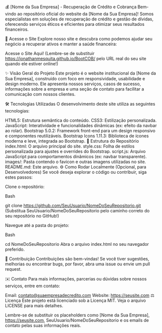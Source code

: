 💰 [Nome da Sua Empresa] - Recuperação de Crédito e Cobrança
Bem-vindo ao repositório oficial do website da [Nome da Sua Empresa]! Somos especialistas em soluções de recuperação de crédito e gestão de dívidas, oferecendo serviços éticos e eficientes para otimizar seus resultados financeiros.

🚀 Acesse o Site
Explore nosso site e descubra como podemos ajudar seu negócio a recuperar ativos e manter a saúde financeira:

Acesse o Site Aqui!
(Lembre-se de substituir https://jonathanmesquita.github.io/BootCOB/ pelo URL real do seu site quando ele estiver online!)

✨ Visão Geral do Projeto
Este projeto é o website institucional da [Nome da Sua Empresa], construído com foco em responsividade, usabilidade e design moderno. Ele apresenta nossos serviços, casos de sucesso, informações sobre a empresa e uma seção de contato para facilitar a comunicação com nossos clientes.

🛠️ Tecnologias Utilizadas
O desenvolvimento deste site utiliza as seguintes tecnologias:

HTML5: Estrutura semântica do conteúdo.
CSS3: Estilização personalizada.
JavaScript: Interatividade e funcionalidades dinâmicas (ex: efeito da navbar ao rolar).
Bootstrap 5.0.2: Framework front-end para um design responsivo e componentes reutilizáveis.
Bootstrap Icons 1.11.3: Biblioteca de ícones moderna e leve, integrada ao Bootstrap.
📄 Estrutura do Repositório
index.html: O arquivo principal do site.
style.css: Folha de estilos personalizada para ajustes e overrides do Bootstrap.
script.js: Arquivo JavaScript para comportamentos dinâmicos (ex: navbar transparente).
images/: Pasta contendo o favicon e outras imagens utilizadas no site.
README.md: Este arquivo.
⚙️ Como Rodar Localmente (Opcional, para Desenvolvedores)
Se você deseja explorar o código ou contribuir, siga estes passos:

Clone o repositório:

Bash

git clone https://github.com/SeuUsuario/NomeDoSeuRepositorio.git
(Substitua SeuUsuario/NomeDoSeuRepositorio pelo caminho correto do seu repositório no GitHub!)

Navegue até a pasta do projeto:

Bash

cd NomeDoSeuRepositorio
Abra o arquivo index.html no seu navegador preferido.

🤝 Contribuição
Contribuições são bem-vindas! Se você tiver sugestões, melhorias ou encontrar bugs, por favor, abra uma issue ou envie um pull request.

✉️ Contato
Para mais informações, parcerias ou dúvidas sobre nossos serviços, entre em contato:

Email: contato@suaempresadecredito.com
Website: https://seusite.com
⚖️ Licença
Este projeto está licenciado sob a Licença MIT. Veja o arquivo LICENSE para mais detalhes.

Lembre-se de substituir os placeholders como [Nome da Sua Empresa], https://seusite.com, SeuUsuario/NomeDoSeuRepositorio e os emails de contato pelas suas informações reais.
